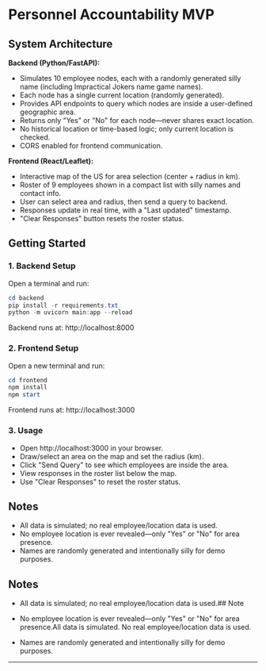 
# Personnel Accountability MVP

## System Architecture

**Backend (Python/FastAPI):**
- Simulates 10 employee nodes, each with a randomly generated silly name (including Impractical Jokers name game names).
- Each node has a single current location (randomly generated).
- Provides API endpoints to query which nodes are inside a user-defined geographic area.
- Returns only "Yes" or "No" for each node—never shares exact location.
- No historical location or time-based logic; only current location is checked.
- CORS enabled for frontend communication.

**Frontend (React/Leaflet):**
- Interactive map of the US for area selection (center + radius in km).
- Roster of 9 employees shown in a compact list with silly names and contact info.
- User can select area and radius, then send a query to backend.
- Responses update in real time, with a "Last updated" timestamp.
- "Clear Responses" button resets the roster status.

## Getting Started

### 1. Backend Setup
Open a terminal and run:
```powershell
cd backend
pip install -r requirements.txt
python -m uvicorn main:app --reload
```
Backend runs at: http://localhost:8000

### 2. Frontend Setup
Open a new terminal and run:
```powershell
cd frontend
npm install
npm start
```
Frontend runs at: http://localhost:3000

### 3. Usage
- Open http://localhost:3000 in your browser.
- Draw/select an area on the map and set the radius (km).
- Click "Send Query" to see which employees are inside the area.
- View responses in the roster list below the map.
- Use "Clear Responses" to reset the roster status.

## Notes
- All data is simulated; no real employee/location data is used.
- No employee location is ever revealed—only "Yes" or "No" for area presence.
- Names are randomly generated and intentionally silly for demo purposes.

## Notes

- All data is simulated; no real employee/location data is used.## Note

- No employee location is ever revealed—only "Yes" or "No" for area presence.All data is simulated. No real employee/location data is used.

- Names are randomly generated and intentionally silly for demo purposes.

---